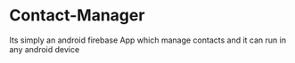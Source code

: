 # Contact-Manager

Its simply an android firebase App which manage contacts and it can run in any android device  

